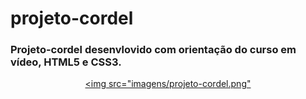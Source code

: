 # projeto-cordel
### Projeto-cordel desenvlovido com orientação do curso em vídeo, HTML5 e CSS3.

<div align="center">

[<img src="imagens/projeto-cordel.png"](https://luizacn.github.io/projeto-cordel/)

</div>
